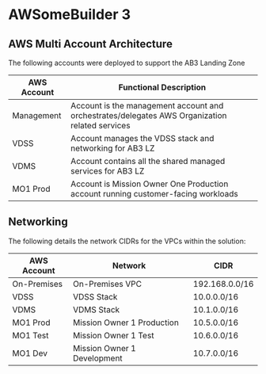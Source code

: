 # AWSomeBuilder 3

## AWS Multi Account Architecture

The following accounts were deployed to support the AB3 Landing Zone

| AWS Account | Functional Description |
| ----------- | ---------------------- |
| Management | Account is the management account and orchestrates/delegates AWS Organization related services |
| VDSS | Account manages the VDSS stack and networking for AB3 LZ |
| VDMS | Account contains all the shared managed services for AB3 LZ |
| MO1 Prod | Account is Mission Owner One Production account running customer-facing workloads |


## Networking

The following details the network CIDRs for the VPCs within the solution:

| AWS Account | Network | CIDR |
| ----------- | ------- | ---- |
| On-Premises | On-Premises VPC | 192.168.0.0/16 |
| VDSS | VDSS Stack | 10.0.0.0/16 |
| VDMS | VDMS Stack | 10.1.0.0/16 |
| MO1 Prod | Mission Owner 1 Production |  10.5.0.0/16 |
| MO1 Test | Mission Owner 1 Test |  10.6.0.0/16 |
| MO1 Dev | Mission Owner 1 Development |  10.7.0.0/16 |